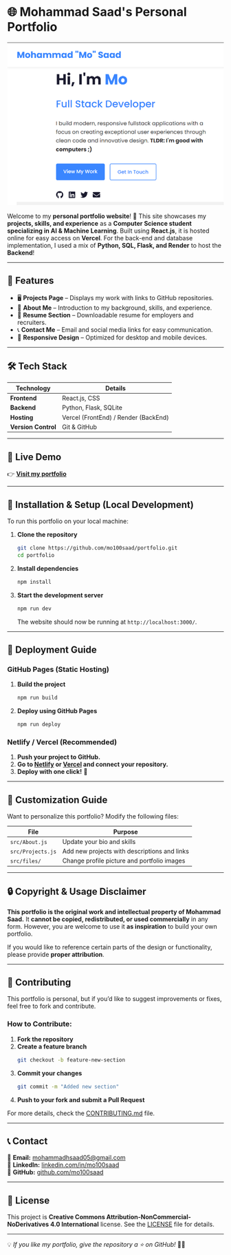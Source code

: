 # 🌐 Mohammad Saad's Personal Portfolio

![Portfolio Preview](demoimages/website.png) 

Welcome to my **personal portfolio website**! 🚀 This site showcases my **projects, skills, and experience** as a **Computer Science student specializing in AI & Machine Learning**. Built using **React.js**, it is hosted online for easy access on **Vercel**. For the back-end and database implementation, I used a mix of **Python, SQL, Flask, and Render** to host the **Backend**!

---

## 📌 Features
- 🖥️ **Projects Page** – Displays my work with links to GitHub repositories.
- 📄 **About Me** – Introduction to my background, skills, and experience.
- 📜 **Resume Section** – Downloadable resume for employers and recruiters.
- 📞 **Contact Me** – Email and social media links for easy communication.
- 🎨 **Responsive Design** – Optimized for desktop and mobile devices.

---

## 🛠️ Tech Stack
| **Technology**   | **Details**                     |
|-----------------|----------------------------------|
| **Frontend**    | React.js, CSS                    |
| **Backend**     | Python, Flask, SQLite            |
| **Hosting**     | Vercel (FrontEnd) / Render (BackEnd) |
| **Version Control** | Git & GitHub                 |

---

## 🚀 Live Demo
👉 **[Visit my portfolio](https://mohammadsaad.vercel.app)** <!-- Replace with your actual hosted URL -->

---

## 📂 Installation & Setup (Local Development)
To run this portfolio on your local machine:

1. **Clone the repository**
   ```bash
   git clone https://github.com/mo100saad/portfolio.git
   cd portfolio
   ```

2. **Install dependencies**
   ```bash
   npm install
   ```

3. **Start the development server**
   ```bash
   npm run dev
   ```
   The website should now be running at `http://localhost:3000/`.

---

## 🚀 Deployment Guide

### **GitHub Pages (Static Hosting)**
1. **Build the project**
   ```bash
   npm run build
   ```
2. **Deploy using GitHub Pages**
   ```bash
   npm run deploy
   ```

### **Netlify / Vercel (Recommended)**
1. **Push your project to GitHub.**
2. **Go to [Netlify](https://www.netlify.com/) or [Vercel](https://vercel.com/) and connect your repository.**
3. **Deploy with one click!** 🚀

---

## 📜 Customization Guide
Want to personalize this portfolio? Modify the following files:

| **File** | **Purpose** |
|----------|------------|
| `src/About.js` | Update your bio and skills |
| `src/Projects.js` | Add new projects with descriptions and links |
| `src/files/` | Change profile picture and portfolio images |

---

## 🔒 Copyright & Usage Disclaimer
**This portfolio is the original work and intellectual property of Mohammad Saad.** It **cannot be copied, redistributed, or used commercially** in any form. However, you are welcome to use it **as inspiration** to build your own portfolio.

If you would like to reference certain parts of the design or functionality, please provide **proper attribution**.

---

## 🤝 Contributing
This portfolio is personal, but if you’d like to suggest improvements or fixes, feel free to fork and contribute.

### How to Contribute:
1. **Fork the repository**
2. **Create a feature branch**
   ```bash
   git checkout -b feature-new-section
   ```
3. **Commit your changes**
   ```bash
   git commit -m "Added new section"
   ```
4. **Push to your fork and submit a Pull Request**

For more details, check the [CONTRIBUTING.md](CONTRIBUTING.md) file.

---

## 📞 Contact
📧 **Email:** [mohammadhsaad05@gmail.com](mailto:mohammadhsaad05@gmail.com)  
💼 **LinkedIn:** [linkedin.com/in/mo100saad](https://linkedin.com/in/mo100saad)  
🐙 **GitHub:** [github.com/mo100saad](https://github.com/mo100saad)  

---

## 📜 License
This project is **Creative Commons Attribution-NonCommercial-NoDerivatives 4.0 International** license. See the [LICENSE](LICENSE) file for details.

---

💡 *If you like my portfolio, give the repository a ⭐ on GitHub!* 🚀✨
